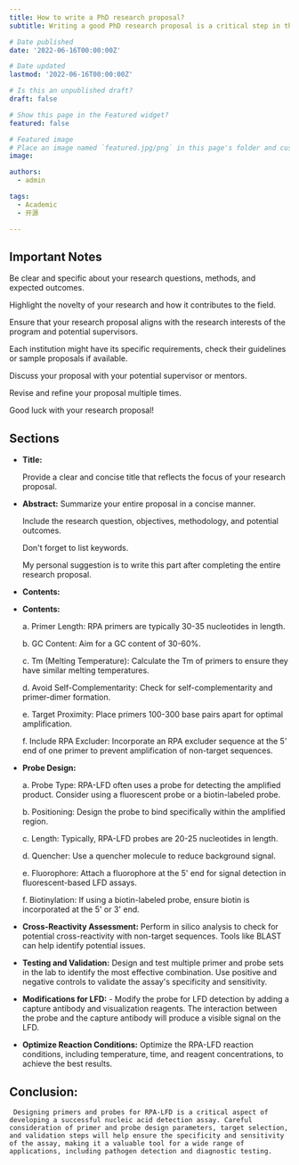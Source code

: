 ```yaml
---
title: How to write a PhD research proposal?
subtitle: Writing a good PhD research proposal is a critical step in the process of pursuing PhD. Here is a step-by-step guide I have compiled on how to write a comprehensive research proposal, hoping it can help applicants in need:

# Date published
date: '2022-06-16T00:00:00Z'

# Date updated
lastmod: '2022-06-16T00:00:00Z'

# Is this an unpublished draft?
draft: false

# Show this page in the Featured widget?
featured: false

# Featured image
# Place an image named `featured.jpg/png` in this page's folder and customize its options here.
image:

authors:
  - admin

tags:
  - Academic
  - 开源

---
```


## Important Notes

Be clear and specific about your research questions, methods, and expected outcomes.

Highlight the novelty of your research and how it contributes to the field.

Ensure that your research proposal aligns with the research interests of the program and potential supervisors.

Each institution might have its specific requirements, check their guidelines or sample proposals if available.

Discuss your proposal with your potential supervisor or mentors.

Revise and refine your proposal multiple times. 

Good luck with your research proposal!

## Sections

- **Title:**

  Provide a clear and concise title that reflects the focus of your research proposal.
  
- **Abstract:**
  Summarize your entire proposal in a concise manner.
  
  Include the research question, objectives, methodology, and potential outcomes.
  
  Don't forget to list keywords.
  
  My personal suggestion is to write this part after completing the entire research proposal.
  
- **Contents:**

- **Contents:**
  
   a. Primer Length: RPA primers are typically 30-35 nucleotides in length.
  
   b. GC Content: Aim for a GC content of 30-60%.
  
   c. Tm (Melting Temperature): Calculate the Tm of primers to ensure they have similar melting temperatures.
  
   d. Avoid Self-Complementarity: Check for self-complementarity and primer-dimer formation.
  
   e. Target Proximity: Place primers 100-300 base pairs apart for optimal amplification.
  
   f. Include RPA Excluder: Incorporate an RPA excluder sequence at the 5' end of one primer to prevent amplification of non-target sequences.

- **Probe Design:**
  
  a. Probe Type: RPA-LFD often uses a probe for detecting the amplified product. Consider using a fluorescent probe or a biotin-labeled probe.
  
  b. Positioning: Design the probe to bind specifically within the amplified region.
  
  c. Length: Typically, RPA-LFD probes are 20-25 nucleotides in length.
  
  d. Quencher: Use a quencher molecule to reduce background signal.
  
  e. Fluorophore: Attach a fluorophore at the 5' end for signal detection in fluorescent-based LFD assays.
  
  f. Biotinylation: If using a biotin-labeled probe, ensure biotin is incorporated at the 5' or 3' end.

- **Cross-Reactivity Assessment:** Perform in silico analysis to check for potential cross-reactivity with non-target sequences. Tools like BLAST can help identify potential issues.
  
- **Testing and Validation:** Design and test multiple primer and probe sets in the lab to identify the most effective combination. Use positive and negative controls to validate the assay's specificity and sensitivity.

- **Modifications for LFD:** - Modify the probe for LFD detection by adding a capture antibody and visualization reagents. The interaction between the probe and the capture antibody will produce a visible signal on the LFD.
  
- **Optimize Reaction Conditions:** Optimize the RPA-LFD reaction conditions, including temperature, time, and reagent concentrations, to achieve the best results.
  
## Conclusion:

     Designing primers and probes for RPA-LFD is a critical aspect of developing a successful nucleic acid detection assay. Careful consideration of primer and probe design parameters, target selection, and validation steps will help ensure the specificity and sensitivity of the assay, making it a valuable tool for a wide range of applications, including pathogen detection and diagnostic testing.
